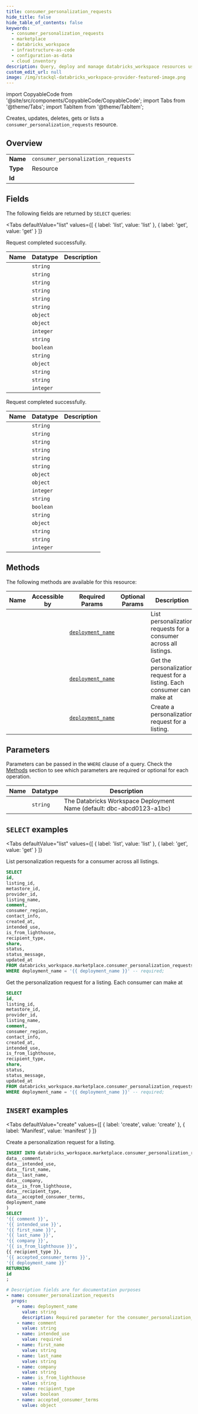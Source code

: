```yaml
--- 
title: consumer_personalization_requests
hide_title: false
hide_table_of_contents: false
keywords:
  - consumer_personalization_requests
  - marketplace
  - databricks_workspace
  - infrastructure-as-code
  - configuration-as-data
  - cloud inventory
description: Query, deploy and manage databricks_workspace resources using SQL
custom_edit_url: null
image: /img/stackql-databricks_workspace-provider-featured-image.png
---
```


import CopyableCode from '@site/src/components/CopyableCode/CopyableCode';
import Tabs from '@theme/Tabs';
import TabItem from '@theme/TabItem';

Creates, updates, deletes, gets or lists a <code>consumer_personalization_requests</code> resource.

## Overview
<table><tbody>
<tr><td><b>Name</b></td><td><code>consumer_personalization_requests</code></td></tr>
<tr><td><b>Type</b></td><td>Resource</td></tr>
<tr><td><b>Id</b></td><td><CopyableCode code="databricks_workspace.marketplace.consumer_personalization_requests" /></td></tr>
</tbody></table>

## Fields

The following fields are returned by `SELECT` queries:

<Tabs
    defaultValue="list"
    values={[
        { label: 'list', value: 'list' },
        { label: 'get', value: 'get' }
    ]}
>
<TabItem value="list">

Request completed successfully.

<table>
<thead>
    <tr>
    <th>Name</th>
    <th>Datatype</th>
    <th>Description</th>
    </tr>
</thead>
<tbody>
<tr>
    <td><CopyableCode code="id" /></td>
    <td><code>string</code></td>
    <td></td>
</tr>
<tr>
    <td><CopyableCode code="listing_id" /></td>
    <td><code>string</code></td>
    <td></td>
</tr>
<tr>
    <td><CopyableCode code="metastore_id" /></td>
    <td><code>string</code></td>
    <td></td>
</tr>
<tr>
    <td><CopyableCode code="provider_id" /></td>
    <td><code>string</code></td>
    <td></td>
</tr>
<tr>
    <td><CopyableCode code="listing_name" /></td>
    <td><code>string</code></td>
    <td></td>
</tr>
<tr>
    <td><CopyableCode code="comment" /></td>
    <td><code>string</code></td>
    <td></td>
</tr>
<tr>
    <td><CopyableCode code="consumer_region" /></td>
    <td><code>object</code></td>
    <td></td>
</tr>
<tr>
    <td><CopyableCode code="contact_info" /></td>
    <td><code>object</code></td>
    <td></td>
</tr>
<tr>
    <td><CopyableCode code="created_at" /></td>
    <td><code>integer</code></td>
    <td></td>
</tr>
<tr>
    <td><CopyableCode code="intended_use" /></td>
    <td><code>string</code></td>
    <td></td>
</tr>
<tr>
    <td><CopyableCode code="is_from_lighthouse" /></td>
    <td><code>boolean</code></td>
    <td></td>
</tr>
<tr>
    <td><CopyableCode code="recipient_type" /></td>
    <td><code>string</code></td>
    <td></td>
</tr>
<tr>
    <td><CopyableCode code="share" /></td>
    <td><code>object</code></td>
    <td></td>
</tr>
<tr>
    <td><CopyableCode code="status" /></td>
    <td><code>string</code></td>
    <td></td>
</tr>
<tr>
    <td><CopyableCode code="status_message" /></td>
    <td><code>string</code></td>
    <td></td>
</tr>
<tr>
    <td><CopyableCode code="updated_at" /></td>
    <td><code>integer</code></td>
    <td></td>
</tr>
</tbody>
</table>
</TabItem>
<TabItem value="get">

Request completed successfully.

<table>
<thead>
    <tr>
    <th>Name</th>
    <th>Datatype</th>
    <th>Description</th>
    </tr>
</thead>
<tbody>
<tr>
    <td><CopyableCode code="id" /></td>
    <td><code>string</code></td>
    <td></td>
</tr>
<tr>
    <td><CopyableCode code="listing_id" /></td>
    <td><code>string</code></td>
    <td></td>
</tr>
<tr>
    <td><CopyableCode code="metastore_id" /></td>
    <td><code>string</code></td>
    <td></td>
</tr>
<tr>
    <td><CopyableCode code="provider_id" /></td>
    <td><code>string</code></td>
    <td></td>
</tr>
<tr>
    <td><CopyableCode code="listing_name" /></td>
    <td><code>string</code></td>
    <td></td>
</tr>
<tr>
    <td><CopyableCode code="comment" /></td>
    <td><code>string</code></td>
    <td></td>
</tr>
<tr>
    <td><CopyableCode code="consumer_region" /></td>
    <td><code>object</code></td>
    <td></td>
</tr>
<tr>
    <td><CopyableCode code="contact_info" /></td>
    <td><code>object</code></td>
    <td></td>
</tr>
<tr>
    <td><CopyableCode code="created_at" /></td>
    <td><code>integer</code></td>
    <td></td>
</tr>
<tr>
    <td><CopyableCode code="intended_use" /></td>
    <td><code>string</code></td>
    <td></td>
</tr>
<tr>
    <td><CopyableCode code="is_from_lighthouse" /></td>
    <td><code>boolean</code></td>
    <td></td>
</tr>
<tr>
    <td><CopyableCode code="recipient_type" /></td>
    <td><code>string</code></td>
    <td></td>
</tr>
<tr>
    <td><CopyableCode code="share" /></td>
    <td><code>object</code></td>
    <td></td>
</tr>
<tr>
    <td><CopyableCode code="status" /></td>
    <td><code>string</code></td>
    <td></td>
</tr>
<tr>
    <td><CopyableCode code="status_message" /></td>
    <td><code>string</code></td>
    <td></td>
</tr>
<tr>
    <td><CopyableCode code="updated_at" /></td>
    <td><code>integer</code></td>
    <td></td>
</tr>
</tbody>
</table>
</TabItem>
</Tabs>

## Methods

The following methods are available for this resource:

<table>
<thead>
    <tr>
    <th>Name</th>
    <th>Accessible by</th>
    <th>Required Params</th>
    <th>Optional Params</th>
    <th>Description</th>
    </tr>
</thead>
<tbody>
<tr>
    <td><a href="#list"><CopyableCode code="list" /></a></td>
    <td><CopyableCode code="select" /></td>
    <td><a href="#parameter-deployment_name"><code>deployment_name</code></a></td>
    <td></td>
    <td>List personalization requests for a consumer across all listings.</td>
</tr>
<tr>
    <td><a href="#get"><CopyableCode code="get" /></a></td>
    <td><CopyableCode code="select" /></td>
    <td><a href="#parameter-deployment_name"><code>deployment_name</code></a></td>
    <td></td>
    <td>Get the personalization request for a listing. Each consumer can make at</td>
</tr>
<tr>
    <td><a href="#create"><CopyableCode code="create" /></a></td>
    <td><CopyableCode code="insert" /></td>
    <td><a href="#parameter-deployment_name"><code>deployment_name</code></a></td>
    <td></td>
    <td>Create a personalization request for a listing.</td>
</tr>
</tbody>
</table>

## Parameters

Parameters can be passed in the `WHERE` clause of a query. Check the [Methods](#methods) section to see which parameters are required or optional for each operation.

<table>
<thead>
    <tr>
    <th>Name</th>
    <th>Datatype</th>
    <th>Description</th>
    </tr>
</thead>
<tbody>
<tr id="parameter-deployment_name">
    <td><CopyableCode code="deployment_name" /></td>
    <td><code>string</code></td>
    <td>The Databricks Workspace Deployment Name (default: dbc-abcd0123-a1bc)</td>
</tr>
</tbody>
</table>

## `SELECT` examples

<Tabs
    defaultValue="list"
    values={[
        { label: 'list', value: 'list' },
        { label: 'get', value: 'get' }
    ]}
>
<TabItem value="list">

List personalization requests for a consumer across all listings.

```sql
SELECT
id,
listing_id,
metastore_id,
provider_id,
listing_name,
comment,
consumer_region,
contact_info,
created_at,
intended_use,
is_from_lighthouse,
recipient_type,
share,
status,
status_message,
updated_at
FROM databricks_workspace.marketplace.consumer_personalization_requests
WHERE deployment_name = '{{ deployment_name }}' -- required;
```
</TabItem>
<TabItem value="get">

Get the personalization request for a listing. Each consumer can make at

```sql
SELECT
id,
listing_id,
metastore_id,
provider_id,
listing_name,
comment,
consumer_region,
contact_info,
created_at,
intended_use,
is_from_lighthouse,
recipient_type,
share,
status,
status_message,
updated_at
FROM databricks_workspace.marketplace.consumer_personalization_requests
WHERE deployment_name = '{{ deployment_name }}' -- required;
```
</TabItem>
</Tabs>


## `INSERT` examples

<Tabs
    defaultValue="create"
    values={[
        { label: 'create', value: 'create' },
        { label: 'Manifest', value: 'manifest' }
    ]}
>
<TabItem value="create">

Create a personalization request for a listing.

```sql
INSERT INTO databricks_workspace.marketplace.consumer_personalization_requests (
data__comment,
data__intended_use,
data__first_name,
data__last_name,
data__company,
data__is_from_lighthouse,
data__recipient_type,
data__accepted_consumer_terms,
deployment_name
)
SELECT 
'{{ comment }}',
'{{ intended_use }}',
'{{ first_name }}',
'{{ last_name }}',
'{{ company }}',
'{{ is_from_lighthouse }}',
{{ recipient_type }},
'{{ accepted_consumer_terms }}',
'{{ deployment_name }}'
RETURNING
id
;
```
</TabItem>
<TabItem value="manifest">

```yaml
# Description fields are for documentation purposes
- name: consumer_personalization_requests
  props:
    - name: deployment_name
      value: string
      description: Required parameter for the consumer_personalization_requests resource.
    - name: comment
      value: string
    - name: intended_use
      value: required
    - name: first_name
      value: string
    - name: last_name
      value: string
    - name: company
      value: string
    - name: is_from_lighthouse
      value: string
    - name: recipient_type
      value: boolean
    - name: accepted_consumer_terms
      value: object
```
</TabItem>
</Tabs>
